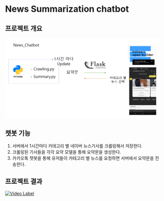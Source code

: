 # News Summarization chatbot

## 프로젝트 개요

![](/news-summary/chatbot.png)


## 챗봇 기능

1. 서버에서 1시간마다 카테고리 별 네이버 뉴스기사를 크롤링해서 저장한다.
2. 크롤링된 기사들을 각각 요약 모델을 통해 요약문을 생성한다.
3. 카카오톡 챗봇을 통해 유저들이 카테고리 별 뉴스를 요청하면 서버에서 요약문을 전송한다.


## 프로젝트 결과

[![Video Label](http://img.youtube.com/vi/y3klQg9euP0/0.jpg)](https://www.youtube.com/watch?v=y3klQg9euP0)
